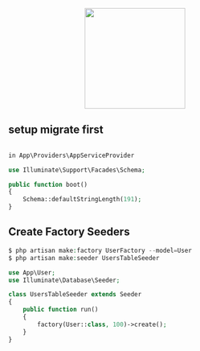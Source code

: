 <p align="center"><img src="https://res.cloudinary.com/dtfbvvkyp/image/upload/v1566331377/laravel-logolockup-cmyk-red.svg" width="200"></p>

## setup migrate first
```php

in App\Providers\AppServiceProvider

use Illuminate\Support\Facades\Schema;

public function boot()
{
    Schema::defaultStringLength(191);
}
```
## Create Factory Seeders
```php
$ php artisan make:factory UserFactory --model=User
$ php artisan make:seeder UsersTableSeeder

use App\User;
use Illuminate\Database\Seeder;

class UsersTableSeeder extends Seeder
{
    public function run()
    {
        factory(User::class, 100)->create();
    }
}
```
